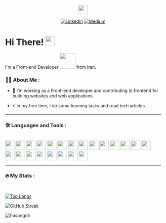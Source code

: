 <div align="center">
<!--   <img src="https://media.giphy.com/media/M9gbBd9nbDrOTu1Mqx/giphy.gif" width="100"/> -->
  <img src="https://www.codingwithslinky.com/GIFs/codingDino.gif" width="30px"/>
</div>

<div align="center">
  
  [![LinkedIn](https://img.shields.io/badge/Gmail-EA4335?logo=gmail&logoColor=white)](mailto:mrhasangoli@gmail.com)
  [![Medium](https://img.shields.io/badge/Telegram-229ED9?logo=telegram&logoColor=white)](https://t.me/disrespectist)
  
</div>

<h1>
  Hi There!
  <img src="https://media.giphy.com/media/hvRJCLFzcasrR4ia7z/giphy.gif" width="30px"/>
</h1>

I'm a Front-end Developer <img src="https://media.giphy.com/media/WUlplcMpOCEmTGBtBW/giphy.gif" width="50"> from Iran.

### :technologist: About Me :

- :telescope: I’m working as a Front-end developer and contributing to frontend for building websites and web applications.

- :zap: In my free time, I do some learning tasks and read tech articles.

---

### :hammer_and_wrench: Languages and Tools :

<br />

<div>
  <img src="https://cdn.jsdelivr.net/gh/devicons/devicon/icons/html5/html5-plain.svg" height="30px" width="30px" />
  <img src="https://cdn.jsdelivr.net/gh/devicons/devicon/icons/css3/css3-plain.svg" height="30px" width="30px" />
  <img src="https://cdn.jsdelivr.net/gh/devicons/devicon/icons/javascript/javascript-plain.svg" height="30px" width="30px" />
  <img src="https://cdn.jsdelivr.net/gh/devicons/devicon/icons/git/git-original.svg" height="30px" width="30px" />
  <img src="https://cdn.jsdelivr.net/gh/devicons/devicon/icons/github/github-original.svg" height="30px" width="30px" />
  <img src="https://cdn.jsdelivr.net/gh/devicons/devicon/icons/react/react-original.svg" height="30px" width="30px" />
  <img src="https://cdn.jsdelivr.net/gh/devicons/devicon/icons/nextjs/nextjs-original.svg" height="30px" width="30px" />
  <img src="https://cdn.jsdelivr.net/gh/devicons/devicon/icons/npm/npm-original-wordmark.svg" height="30px" width="30px" />
  <img src="https://cdn.jsdelivr.net/gh/devicons/devicon/icons/tailwindcss/tailwindcss-plain.svg" height="30px" width="30px" />
  <img src="https://cdn.jsdelivr.net/gh/devicons/devicon/icons/bootstrap/bootstrap-plain.svg" height="30px" width="30px" />
  <img src="https://cdn.jsdelivr.net/gh/devicons/devicon/icons/sass/sass-original.svg" height="30px" width="30px" />
  <img src="https://cdn.jsdelivr.net/gh/devicons/devicon/icons/jquery/jquery-original.svg" height="30px" width="30px" />
  <img src="https://cdn.jsdelivr.net/gh/devicons/devicon/icons/linux/linux-original.svg" height="30px" width="30px" />
  <img src="https://cdn.jsdelivr.net/gh/devicons/devicon/icons/nodejs/nodejs-original.svg" height="30px" width="30px" />
  <img src="https://cdn.jsdelivr.net/gh/devicons/devicon/icons/express/express-original.svg" height="30px" width="30px" />
  <img src="https://cdn.jsdelivr.net/gh/devicons/devicon/icons/mongodb/mongodb-original.svg" height="30px" width="30px" />
  <img src="https://cdn.jsdelivr.net/gh/devicons/devicon/icons/laravel/laravel-plain.svg" height="30px" width="30px" />
  <img src="https://cdn.jsdelivr.net/gh/devicons/devicon/icons/figma/figma-original.svg" height="30px" width="30px" />
  <img src="https://cdn.jsdelivr.net/gh/devicons/devicon/icons/gimp/gimp-original.svg" height="30px" width="30px" />
  <img src="https://cdn.jsdelivr.net/gh/devicons/devicon/icons/xd/xd-line.svg" height="30px" width="30px" />
  <img src="https://cdn.jsdelivr.net/gh/devicons/devicon/icons/photoshop/photoshop-line.svg" height="30px" width="30px" />
  <img src="https://cdn.jsdelivr.net/gh/devicons/devicon/icons/wordpress/wordpress-plain.svg" height="30px" width="30px" />
</div>

---
### :fire: My Stats :

<br />

[![Top Langs](https://github-readme-stats.vercel.app/api/top-langs/?username=hasangoli&layout=compact&theme=vision-friendly-dark)](https://github.com/anuraghazra/github-readme-stats)

[![GitHub Streak](http://github-readme-streak-stats.herokuapp.com?user=hasangoli&theme=Javascript-dark&hide_border=true&date_format=M%20j%5B%2C%20Y%5D)](https://git.io/streak-stats)

<p width="100%"><img src="https://github-profile-trophy.vercel.app/?username=hasangoli&theme=onestar&row=1&margin-w=8&no-bg=true" alt="hasangoli" /></p>
